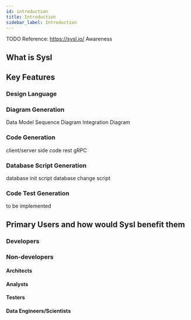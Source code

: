 ```yaml
---
id: introduction
title: Introduction
sidebar_label: Introduction
---
```


TODO
Reference: https://sysl.io/
Awareness

## What is Sysl



## Key Features
### Design Language

### Diagram Generation
Data Model
Sequence Diagram
Integration Diagram

### Code Generation
client/server side code
rest
gRPC

### Database Script Generation
database init script
database change script

### Code Test Generation
to be implemented


## Primary Users and how would Sysl benefit them
### Developers

### Non-developers
#### Architects
#### Analysts
#### Testers
#### Data Engineers/Scientists